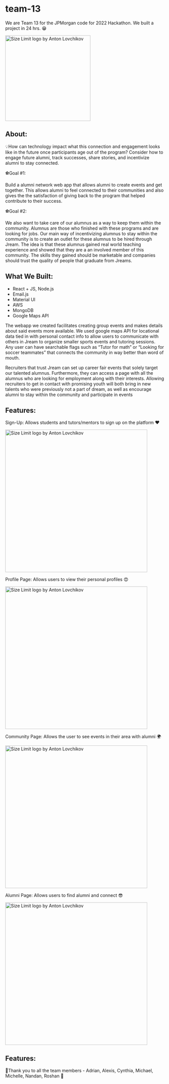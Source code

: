 # team-13

We are Team 13 for the JPMorgan code for <good> 2022 Hackathon. We built a project in 24 hrs. 😁

<img src="https://pbs.twimg.com/media/E-ZJsc5VIAEVhM3.jpg" align="center"
     alt="Size Limit logo by Anton Lovchikov" width=270>

 ## About:

💡How can technology impact what this connection and engagement looks like in the future once participants age out of the program? 
Consider how to engage future alumni, track successes, share stories, and incentivize alumni to stay connected.

⚽Goal #1:

Build a alumni network web app that allows alumni to create events and get together. This allows alumni to feel connected to their communities and also gives the the satisfaction of giving back to the program that helped contribute to their success. 

⚽Goal #2:

We also want to take care of our alumnus as a way to keep them within the community. Alumnus are those who finished with these programs and are looking for jobs. Our main way of incentivizing alumnus to stay within the community is to create an outlet for these alumnus to be hired through Jream. The idea is that these alumnus gained real world teaching experience and showed that they are a an involved member of this community. The skills they gained should be marketable and companies should trust the quality of people that graduate from Jreams.


## What We Built:

* React + JS, Node.js
* Email.js
* Material UI
* AWS
* MongoDB
* Google Maps API 

The webapp we created facilitates creating group events and makes details about said events more available. We used google maps API for locational data tied in with personal contact info to allow users to communicate with others in Jream to organize smaller sports events and tutoring sessions. Any user can have searchable flags such as “Tutor for math” or “Looking for soccer teammates” that connects the community in way better than word of mouth. 

Recruiters that trust Jream can set up career fair events that solely target our talented alumnus. Furthermore, they can access a page with all the alumnus who are looking for employment along with their interests. Allowing recruiters to get in contact with promising youth will both bring in new talents who were previously not a part of dream, as well as encourage alumni to stay within the community and participate in events
 
 ## Features:
   
 Sign-Up: Allows students and tutors/mentors to sign up on the platform ❤️
     
  <img src="https://i.imgur.com/JckWb9v.png" align="center"
     alt="Size Limit logo by Anton Lovchikov" width=450>   
 
 Profile Page: Allows users to view their personal profiles 😍
 
 <img src="https://i.imgur.com/rC5xBGy.png" align="center"
     alt="Size Limit logo by Anton Lovchikov" width=450>
     
Community Page: Allows the user to see events in their area with alumni 🌍
     
 <img src="https://i.imgur.com/G8Uta7V.png" align="center"
     alt="Size Limit logo by Anton Lovchikov" width=450>
 
 Alumni Page: Allows users to find alumni and connect 😎

<img src="https://imgur.com/EQ6OIVV.png" align="center"
     alt="Size Limit logo by Anton Lovchikov" width=450>
     
 ## Features:
 💫Thank you to all the team members - Adrian, Alexis, Cynthia, Michael, Michelle, Nandan, Roshan 💫
 
 
     

    
